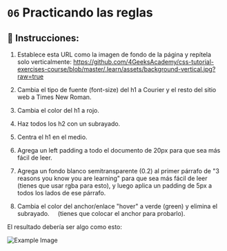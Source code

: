 # `06` Practicando las reglas

## 📝 Instrucciones:


1. Establece esta URL como la imagen de fondo de la página y repítela solo verticalmente:
   https://github.com/4GeeksAcademy/css-tutorial-exercises-course/blob/master/.learn/assets/background-vertical.jpg?raw=true

2. Cambia el tipo de fuente (font-size) del h1 a Courier
   y el resto del sitio web a Times New Roman.

3. Cambia el color del h1 a rojo.

4. Haz todos los h2 con un subrayado.

5. Centra el h1 en el medio.

6. Agrega un left padding a todo el documento de 20px para que sea más fácil de leer.

7. Agrega un fondo blanco semitransparente (0.2) al primer párrafo de "3 reasons you    know you are learning" para que sea más fácil de leer (tienes que usar rgba para     esto), y luego aplica un padding de 5px a todos los lados de ese párrafo.

8. Cambia el color del anchor/enlace "hover" a verde (green) y elimina el subrayado.
    (tienes que colocar el anchor para probarlo).


El resultado debería ser algo como esto:

![Example Image](https://github.com/4GeeksAcademy/css-tutorial-exercises-course/raw/master/.learn/assets/06-1.png?raw=true)
